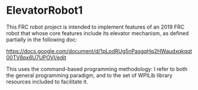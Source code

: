 # ElevatorRobot1

This FRC robot project is intended to implement features of an 2019 FRC robot that whose core features 
include its elevator mechanism, as defined partially in the following doc:

https://docs.google.com/document/d/1pLodRUg5nPasgqHq2HWaudxqkqqt00TV8px6U7UPOVI/edit

This uses the command-based programming methodology: I refer to both the general programming paradigm, 
and to the set of WPILib library resources included to facilitate it.
